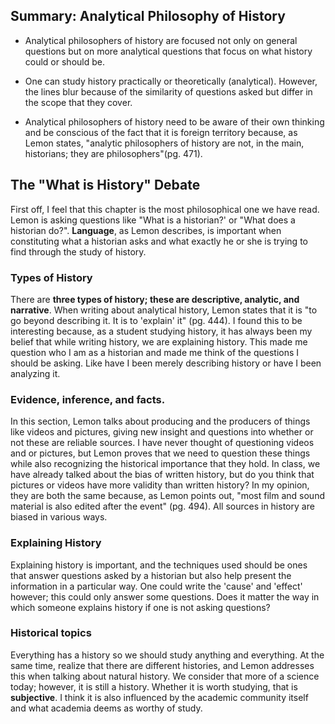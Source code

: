 ## Summary: Analytical Philosophy of History 

- Analytical philosophers of history are focused not only on general questions but on more analytical questions that focus on what history could or should be. 

- One can study history practically or theoretically (analytical). However, the lines blur because of the similarity of questions asked but differ in the scope that they cover. 

- Analytical philosophers of history need to be aware of their own thinking and be conscious of the fact that it is foreign territory because, as Lemon states, "analytic philosophers of history are not, in the main, historians; they are philosophers"(pg. 471).

## The "What is History" Debate

First off, I feel that this chapter is the most philosophical one we have read. Lemon is asking questions like "What is a historian?' or "What does a historian do?". __Language__, as Lemon describes, is important when constituting what a historian asks and what exactly he or she is trying to find through the study of history. 

### Types of History 

There are __three types of history; these are descriptive, analytic, and narrative__. When writing about analytical history, Lemon states that it is "to go beyond describing it. It is to 'explain' it" (pg. 444). I found this to be interesting because, as a student studying history, it has always been my belief that while writing history, we are explaining history.  This made me question who I am as a historian and made me think of the questions I should be asking. Like have I been merely describing history or have I been analyzing it. 

### Evidence, inference, and facts.

In this section, Lemon talks about producing and the producers of things like videos and pictures, giving new insight and questions into whether or not these are reliable sources. I have never thought of questioning videos and or pictures, but Lemon proves that we need to question these things while also recognizing the historical importance that they hold. In class, we have already talked about the bias of written history, but do you think that pictures or videos have more validity than written history? 
In my opinion, they are both the same because, as Lemon points out, "most film and sound material is also edited after the event" (pg. 494). All sources in history are biased in various ways. 

### Explaining History

Explaining history is important, and the techniques used should be ones that answer questions asked by a historian but also help present the information in a particular way. One could write the 'cause' and 'effect' however; this could only answer some questions. Does it matter the way in which someone explains history if one is not asking questions? 

### Historical topics

Everything has a history so we should study anything and everything. At the same time, realize that there are different histories, and Lemon addresses this when talking about natural history. We consider that more of a science today; however, it is still a history. Whether it is worth studying, that is __subjective__. I think it is also influenced by the academic community itself and what academia deems as worthy of study. 

